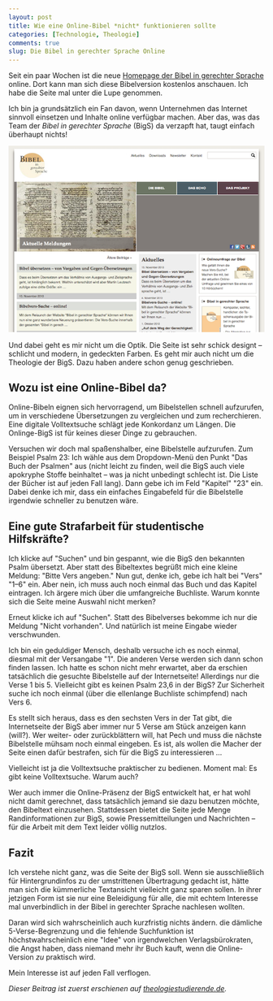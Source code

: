 ```yaml
---
layout: post
title: Wie eine Online-Bibel *nicht* funktionieren sollte
categories: [Technologie, Theologie]
comments: true
slug: Die Bibel in gerechter Sprache Online
---
```


Seit ein paar Wochen ist die neue [Homepage der Bibel in gerechter Sprache](http://www.bibel-in-gerechter-sprache.de) online. Dort kann man sich diese Bibelversion kostenlos anschauen. Ich habe die Seite mal unter die Lupe genommen.

<!--more-->

Ich bin ja grundsätzlich ein Fan davon, wenn Unternehmen das Internet sinnvoll einsetzen und Inhalte online verfügbar machen. Aber das, was das Team der *Bibel in gerechter Sprache* (BigS) da verzapft hat, taugt einfach überhaupt nichts!

![BigS Online](/images/BIGS-online.png "BigS Online")

Und dabei geht es mir nicht um die Optik. Die Seite ist sehr schick designt – schlicht und modern, in gedeckten Farben. Es geht mir auch nicht um die Theologie der BigS. Dazu haben andere schon genug geschrieben.

## Wozu ist eine Online-Bibel da?

Online-Bibeln eignen sich hervorragend, um Bibelstellen schnell aufzurufen, um in verschiedene Übersetzungen zu vergleichen und zum recherchieren. Eine digitale Volltextsuche schlägt jede Konkordanz um Längen. Die Onlinge-BigS ist für keines dieser Dinge zu gebrauchen.

Versuchen wir doch mal spaßenshalber, eine Bibelstelle aufzurufen. Zum Beispiel Psalm 23: Ich wähle aus dem Dropdown-Menü den Punkt "Das Buch der Psalmen" aus (nicht leicht zu finden, weil die BigS auch viele apokryphe Stoffe beinhaltet – was ja nicht unbedingt schlecht ist. Die Liste der Bücher ist auf jeden Fall lang). Dann gebe ich im Feld "Kapitel" "23" ein. Dabei denke ich mir, dass ein einfaches Eingabefeld für die Bibelstelle irgendwie schneller zu benutzen wäre.

## Eine gute Strafarbeit für studentische Hilfskräfte?

Ich klicke auf "Suchen" und bin gespannt, wie die BigS den bekannten Psalm übersetzt. Aber statt des Bibeltextes begrüßt mich eine kleine Meldung: "Bitte Vers angeben." Nun gut, denke ich, gebe ich halt bei "Vers" "1–6" ein. Aber nein, ich muss auch noch einmal das Buch und das Kapitel eintragen. Ich ärgere mich über die umfangreiche Buchliste. Warum konnte sich die Seite meine Auswahl nicht merken?

Erneut klicke ich auf "Suchen". Statt des Bibelverses bekomme ich nur die Meldung "Nicht vorhanden". Und natürlich ist meine Eingabe wieder verschwunden.

Ich bin ein geduldiger Mensch, deshalb versuche ich es noch einmal, diesmal mit der Versangabe "1". Die anderen Verse werden sich dann schon finden lassen. Ich hatte es schon nicht mehr erwartet, aber da erschien tatsächlich die gesuchte Bibelstelle auf der Internetseite! Allerdings nur die Verse 1 bis 5. Vielleicht gibt es keinen Psalm 23,6 in der BigS? Zur Sicherheit suche ich noch einmal (über die ellenlange Buchliste schimpfend) nach Vers 6.

Es stellt sich heraus, dass es den sechsten Vers in der Tat gibt, die Internetseite der BigS aber immer nur 5 Verse am Stück anzeigen kann (will?). Wer weiter- oder zurückblättern will, hat Pech und muss die nächste Bibelstelle mühsam noch einmal eingeben. Es ist, als wollen die Macher der Seite einen dafür bestrafen, sich für die BigS zu interessieren …

Vielleicht ist ja die Volltextsuche praktischer zu bedienen. Moment mal: Es gibt keine Volltextsuche. Warum auch?

Wer auch immer die Online-Präsenz der BigS entwickelt hat, er hat wohl nicht damit gerechnet, dass tatsächlich jemand sie dazu benutzen möchte, den Bibeltext einzusehen. Stattdessen bietet die Seite jede Menge Randinformationen zur BigS, sowie Pressemitteilungen und Nachrichten – für die Arbeit mit dem Text leider völlig nutzlos.

## Fazit

Ich verstehe nicht ganz, was die Seite der BigS soll. Wenn sie ausschließlich für Hintergrundinfos zu der umstrittenen Übertragung gedacht ist, hätte man sich die kümmerliche Textansicht vielleicht ganz sparen sollen. In ihrer jetzigen Form ist sie nur eine Beleidigung für alle, die mit echtem Interesse mal unverbindlich in der Bibel in gerechter Sprache nachlesen wollten.

Daran wird sich wahrscheinlich auch kurzfristig nichts ändern. die dämliche 5-Verse-Begrenzung und die fehlende Suchfunktion ist höchstwahrscheinlich eine "Idee" von irgendwelchen Verlagsbürokraten, die Angst haben, dass niemand mehr ihr Buch kauft, wenn die Online-Version *zu* praktisch wird.

Mein Interesse ist auf jeden Fall verflogen.

*Dieser Beitrag ist zuerst erschienen auf [theologiestudierende.de](http://www.theologiestudierende.de).*